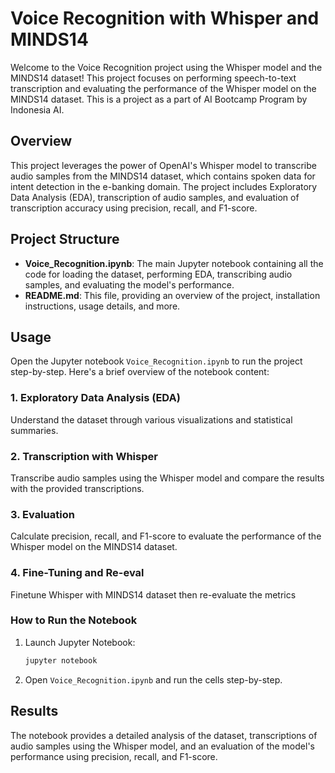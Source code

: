 # Voice Recognition with Whisper and MINDS14

Welcome to the Voice Recognition project using the Whisper model and the MINDS14 dataset! This project focuses on performing speech-to-text transcription and evaluating the performance of the Whisper model on the MINDS14 dataset. This is a project as a part of AI Bootcamp Program by Indonesia AI.

## Overview

This project leverages the power of OpenAI's Whisper model to transcribe audio samples from the MINDS14 dataset, which contains spoken data for intent detection in the e-banking domain. The project includes Exploratory Data Analysis (EDA), transcription of audio samples, and evaluation of transcription accuracy using precision, recall, and F1-score.

## Project Structure

- **Voice_Recognition.ipynb**: The main Jupyter notebook containing all the code for loading the dataset, performing EDA, transcribing audio samples, and evaluating the model's performance.
- **README.md**: This file, providing an overview of the project, installation instructions, usage details, and more.

## Usage

Open the Jupyter notebook `Voice_Recognition.ipynb` to run the project step-by-step. Here's a brief overview of the notebook content:

### 1. Exploratory Data Analysis (EDA)

Understand the dataset through various visualizations and statistical summaries.

### 2. Transcription with Whisper

Transcribe audio samples using the Whisper model and compare the results with the provided transcriptions.

### 3. Evaluation

Calculate precision, recall, and F1-score to evaluate the performance of the Whisper model on the MINDS14 dataset.

### 4. Fine-Tuning and Re-eval

Finetune Whisper with MINDS14 dataset then re-evaluate the metrics

### How to Run the Notebook

1. Launch Jupyter Notebook:

   ```bash
   jupyter notebook
   ```

2. Open `Voice_Recognition.ipynb` and run the cells step-by-step.

## Results

The notebook provides a detailed analysis of the dataset, transcriptions of audio samples using the Whisper model, and an evaluation of the model's performance using precision, recall, and F1-score.

